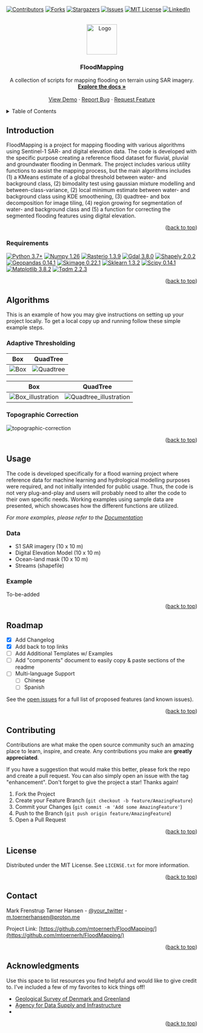 <!-- Improved compatibility of back to top link: See: https://github.com/othneildrew/Best-README-Template/pull/73 -->
<a name="readme-top"></a>
<!--
-->



<!-- PROJECT SHIELDS -->
<!--
*** I'm using markdown "reference style" links for readability.
*** Reference links are enclosed in brackets [ ] instead of parentheses ( ).
*** See the bottom of this document for the declaration of the reference variables
*** for contributors-url, forks-url, etc. This is an optional, concise syntax you may use.
*** https://www.markdownguide.org/basic-syntax/#reference-style-links
-->
[![Contributors][contributors-shield]][contributors-url]
[![Forks][forks-shield]][forks-url]
[![Stargazers][stars-shield]][stars-url]
[![Issues][issues-shield]][issues-url]
[![MIT License][license-shield]][license-url]
[![LinkedIn][linkedin-shield]][linkedin-url]


<!-- PROJECT LOGO -->
<br />
<div align="center">
  <a href="https://github.com/mtoernerh/FloodMapping">
    <img src="images/logo.svg" alt="Logo" width="80" height="80">
  </a>

  <h3 align="center">FloodMapping</h3>

  <p align="center">
    A collection of scripts for mapping flooding on terrain using SAR imagery.
    <br />
    <a href="https://github.com/othneildrew/Best-README-Template"><strong>Explore the docs »</strong></a>
    <br />
    <br />
    <a href="https://github.com/othneildrew/Best-README-Template">View Demo</a>
    ·
    <a href="https://github.com/othneildrew/Best-README-Template/issues">Report Bug</a>
    ·
    <a href="https://github.com/othneildrew/Best-README-Template/issues">Request Feature</a>
  </p>
</div>



<!-- TABLE OF CONTENTS -->
<details>
  <summary>Table of Contents</summary>
  <ol>
    <li>
      <a href="#introduction">Introduction</a>
      <ul>
        <li><a href="#requirements">Requirements</a></li>
      </ul>
    </li>
    <li>
      <a href="#Algorithms">Algorithms</a>
      <ul>
        <li><a href="#adaptive-thresholding">Adaptive Thresholding</a></li>
        <li><a href="#topographic-correction">Topographic Correction</a></li>
      </ul>
    </li>
    <li><a href="#usage">Usage</a></li>
    <li><a href="#roadmap">Roadmap</a></li>
    <li><a href="#contributing">Contributing</a></li>
    <li><a href="#license">License</a></li>
    <li><a href="#contact">Contact</a></li>
    <li><a href="#acknowledgments">Acknowledgments</a></li>
  </ol>
</details>



<!-- Introduction -->
## Introduction

FloodMapping is a project for mapping flooding with various algorithms using Sentinel-1 SAR- and digital elevation data. The code is developed with the specific purpose creating a reference flood dataset for fluvial, pluvial and groundwater flooding in Denmark. The project includes various utility functions to assist the mapping process, but the main algorithms includes (1) a KMeans estimate of a global threshold between water- and background class, (2) bimodality test using gaussian mixture modelling and between-class-variance, (2) local minimum estimate  between water- and background class using KDE smoothening, (3) quadtree- and box decomposition for image tiling, (4) region growing for segmentation of water- and background class and (5) a function for correcting the segmented flooding features using digital elevation.

<p align="right">(<a href="#readme-top">back to top</a>)</p>



### Requirements

[![Python 3.7+](https://img.shields.io/badge/Python-3.7+-blue.svg)](https://www.python.org/downloads/release/python-376/)
[![Numpy 1.26](https://img.shields.io/badge/numpy-1.26-blue.svg?logo=numpy)](https://numpy.org/devdocs/index.html) 
[![Rasterio 1.3.9](https://img.shields.io/badge/rasterio-1.3.9%20-blue.svg?logo=rasterio)](https://rasterio.readthedocs.io/en/stable/index.html) 
[![Gdal 3.8.0](https://img.shields.io/badge/gdal-3.8.0%20-blue.svg?logo=gdal)](https://gdal.org/index.html)
[![Shapely 2.0.2](https://img.shields.io/badge/shapely-2.0.2%20-blue.svg?logo=shapely)](https://shapely.readthedocs.io/en/stable/manual.html)
[![Geopandas 0.14.1](https://img.shields.io/badge/geopandas-0.14.1-blue.svg?logo=pandas)](https://geopandas.org/en/stable/)
[![Skimage 0.22.1](https://img.shields.io/badge/skimage-0.22.0-blue.svg?logo=scikit-image)](https://scikit-image.org/)
[![Sklearn 1.3.2](https://img.shields.io/badge/sklearn-1.3.2-blue.svg?logo=scikit-learn)](https://scikit-learn.org/stable/)
[![Scipy 0.14.1](https://img.shields.io/badge/scipy-1.11.4-blue.svg?logo=scipy)](https://scipy.org/)
[![Matplotlib 3.8.2](https://img.shields.io/badge/matplotlib-3.8.2-blue.svg?logo=matplotlib)](https://matplotlib.org/)
[![Tqdm 2.2.3](https://img.shields.io/badge/tqdm-2.2.3-blue.svg?logo=tqdm)](https://tqdm.github.io/)
<p align="right">(<a href="#readme-top">back to top</a>)</p>
<!-- GETTING STARTED -->

## Algorithms

This is an example of how you may give instructions on setting up your project locally.
To get a local copy up and running follow these simple example steps.

### Adaptive Thresholding


Box             |  QuadTree
:-------------------------:|:-------------------------:
![Box](images/box.svg) |  ![Quadtree](images/quadtree.svg)

Box             |  QuadTree
:-------------------------:|:-------------------------:
![Box_illustration](images/box_illustration.svg) |  ![Quadtree_illustration](images/quadtree_illustration.svg)

### Topographic Correction

![topographic-correction](images/topographic_correction.svg)

<p align="right">(<a href="#readme-top">back to top</a>)</p>



<!-- USAGE EXAMPLES -->
## Usage

The code is developed specifically for a flood warning project where reference data for machine learning and hydrological modelling purposes were required, and not initially intended for public usage. Thus, the code is not very plug-and-play and users will probably need to alter the code to their own specific needs. Working examples using sample data are presented, which showcases how the different functions are utilized.

_For more examples, please refer to the [Documentation](https://github.com/mtoernerh/FloodMapping/examples)_

### Data
* S1 SAR imagery (10 x 10 m)
* Digital Elevation Model (10 x 10 m)
* Ocean-land mask (10 x 10 m)
* Streams (shapefile)
### Example
To-be-added
<p align="right">(<a href="#readme-top">back to top</a>)</p>



<!-- ROADMAP -->
## Roadmap

- [x] Add Changelog
- [x] Add back to top links
- [ ] Add Additional Templates w/ Examples
- [ ] Add "components" document to easily copy & paste sections of the readme
- [ ] Multi-language Support
    - [ ] Chinese
    - [ ] Spanish

See the [open issues](https://github.com/othneildrew/Best-README-Template/issues) for a full list of proposed features (and known issues).

<p align="right">(<a href="#readme-top">back to top</a>)</p>



<!-- CONTRIBUTING -->
## Contributing

Contributions are what make the open source community such an amazing place to learn, inspire, and create. Any contributions you make are **greatly appreciated**.

If you have a suggestion that would make this better, please fork the repo and create a pull request. You can also simply open an issue with the tag "enhancement".
Don't forget to give the project a star! Thanks again!

1. Fork the Project
2. Create your Feature Branch (`git checkout -b feature/AmazingFeature`)
3. Commit your Changes (`git commit -m 'Add some AmazingFeature'`)
4. Push to the Branch (`git push origin feature/AmazingFeature`)
5. Open a Pull Request

<p align="right">(<a href="#readme-top">back to top</a>)</p>



<!-- LICENSE -->
## License

Distributed under the MIT License. See `LICENSE.txt` for more information.

<p align="right">(<a href="#readme-top">back to top</a>)</p>



<!-- CONTACT -->
## Contact

Mark Frenstrup Tørner Hansen - [@your_twitter](https://twitter.com/your_username) - m.toernerhansen@proton.me

Project Link: [https://github.com/mtoernerh/FloodMapping/](https://github.com/mtoernerh/FloodMapping/)

<p align="right">(<a href="#readme-top">back to top</a>)</p>



<!-- ACKNOWLEDGMENTS -->
## Acknowledgments

Use this space to list resources you find helpful and would like to give credit to. I've included a few of my favorites to kick things off!

* [Geological Survey of Denmark and Greenland](https://eng.geus.dk/)
* [Agency for Data Supply and Infrastructure](https://eng.sdfi.dk/)
* 
<p align="right">(<a href="#readme-top">back to top</a>)</p>



<!-- MARKDOWN LINKS & IMAGES -->
<!-- https://www.markdownguide.org/basic-syntax/#reference-style-links -->
[contributors-shield]: https://img.shields.io/github/contributors/othneildrew/Best-README-Template.svg?style=for-the-badge
[contributors-url]: https://github.com/othneildrew/Best-README-Template/graphs/contributors
[forks-shield]: https://img.shields.io/github/forks/othneildrew/Best-README-Template.svg?style=for-the-badge
[forks-url]: https://github.com/othneildrew/Best-README-Template/network/members
[stars-shield]: https://img.shields.io/github/stars/othneildrew/Best-README-Template.svg?style=for-the-badge
[stars-url]: https://github.com/othneildrew/Best-README-Template/stargazers
[issues-shield]: https://img.shields.io/github/issues/othneildrew/Best-README-Template.svg?style=for-the-badge
[issues-url]: https://github.com/othneildrew/Best-README-Template/issues
[license-shield]: https://img.shields.io/github/license/othneildrew/Best-README-Template.svg?style=for-the-badge
[license-url]: https://github.com/othneildrew/Best-README-Template/blob/master/LICENSE.txt
[linkedin-shield]: https://img.shields.io/badge/-LinkedIn-black.svg?style=for-the-badge&logo=linkedin&colorB=555
[linkedin-url]: https://linkedin.com/in/mark-hansen-b0267312b
[product-screenshot]: images/screenshot.png
[Next.js]: https://img.shields.io/badge/next.js-000000?style=for-the-badge&logo=nextdotjs&logoColor=white
[Next-url]: https://nextjs.org/
[React.js]: https://img.shields.io/badge/React-20232A?style=for-the-badge&logo=react&logoColor=61DAFB
[React-url]: https://reactjs.org/
[Vue.js]: https://img.shields.io/badge/Vue.js-35495E?style=for-the-badge&logo=vuedotjs&logoColor=4FC08D
[Vue-url]: https://vuejs.org/
[Angular.io]: https://img.shields.io/badge/Angular-DD0031?style=for-the-badge&logo=angular&logoColor=white
[Angular-url]: https://angular.io/
[Svelte.dev]: https://img.shields.io/badge/Svelte-4A4A55?style=for-the-badge&logo=svelte&logoColor=FF3E00
[Svelte-url]: https://svelte.dev/
[Laravel.com]: https://img.shields.io/badge/Laravel-FF2D20?style=for-the-badge&logo=laravel&logoColor=white
[Laravel-url]: https://laravel.com
[Bootstrap.com]: https://img.shields.io/badge/Bootstrap-563D7C?style=for-the-badge&logo=bootstrap&logoColor=white
[Bootstrap-url]: https://getbootstrap.com
[JQuery.com]: https://img.shields.io/badge/jQuery-0769AD?style=for-the-badge&logo=jquery&logoColor=white
[JQuery-url]: https://jquery.com 
[box]: https://github.com/mtoernerh/FloodMapping/images/box.svg
[quadtree]: https://github.com/mtoernerh/FloodMapping/images/quadtree.svg
[box_illustration]: https://github.com/mtoernerh/FloodMapping/images/box__illustration.svg
[quadtree_illustration]: https://github.com/mtoernerh/FloodMapping/images/quadtree__illustration.svg
